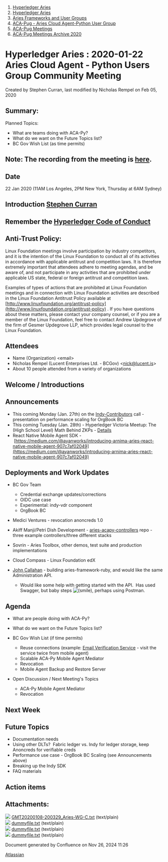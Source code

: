 1. [Hyperledger Aries](index.html)
2. [Hyperledger Aries](Hyperledger-Aries_18481154.html)
3. [Aries Frameworks and User Groups](Aries-Frameworks-and-User-Groups_18481290.html)
4. [ACA-Pug - Aries Cloud Agent-Python User Group](ACA-Pug---Aries-Cloud-Agent-Python-User-Group_18484248.html)
5. [ACA-Pug Meetings](ACA-Pug-Meetings_18484272.html)
6. [ACA-Pug Meetings Archive 2020](ACA-Pug-Meetings-Archive-2020_18513017.html)

# Hyperledger Aries : 2020-01-22 Aries Cloud Agent - Python Users Group Community Meeting

Created by Stephen Curran, last modified by Nicholas Rempel on Feb 05, 2020

## Summary:

Planned Topics:

- What are teams doing with ACA-Py?
- What do we want on the Future Topics list?
- BC Gov Wish List (as time permits)

## Note: The recording from the meeting is [here](#).

## Date

22 Jan 2020 (11AM Los Angeles, 2PM New York, Thursday at 6AM Sydney)

## Introduction [Stephen Curran](https://lf-hyperledger.atlassian.net/wiki/people/557058:d676f135-ecd6-465b-b7eb-f87976bf4569?ref=confluence)

## Remember the [Hyperledger Code of Conduct](https://lf-hyperledger.atlassian.net/wiki/spaces/HYP/pages/19595281/Hyperledger+Code+of+Conduct)

## Anti-Trust Policy:

Linux Foundation meetings involve participation by industry competitors, and it is the intention of the Linux Foundation to conduct all of its activities in accordance with applicable antitrust and competition laws. It is therefore extremely important that attendees adhere to meeting agendas, and be aware of, and not participate in any activities that are prohibited under applicable US state, federal or foreign antitrust and competition laws.

Examples of types of actions that are prohibited at Linux Foundation meetings and in connection with Linux Foundation activities are described in the Linux Foundation Antitrust Policy available at [http://www.linuxfoundation.org/antitrust-policy](http://www.linuxfoundation.org/antitrust-policy) . If you have questions about these matters, please contact your company counsel, or if you are a member of the Linux Foundation, feel free to contact Andrew Updegrove of the firm of Gesmer Updegrove LLP, which provides legal counsel to the Linux Foundation.

## Attendees

- Name (Organization) &lt;email&gt;
- Nicholas Rempel (Lucent Enterprises Ltd. - BCGov) &lt;nick@lucent.is&gt;
- About 10 people attended from a variety of organizations

## Welcome / Introductions

## Announcements

- This coming Monday (Jan. 27th) on the [Indy-Contributors](https://lf-hyperledger.atlassian.net/wiki/display/indy/Indy+Contributors+Meeting) call - presentation on performance scaling for OrgBook BC
- This coming Tuesday (Jan. 28th) - Hyperledger Victoria Meetup: The (High School Level) Math Behind ZKPs - [Details](https://www.meetup.com/Hyperledger-Victoria/events/267893440/)
- React Native Mobile Agent SDK - [https://medium.com/@ayanworks/introducing-arnima-aries-react-native-mobile-agent-907c7af02049](https://medium.com/@ayanworks/introducing-arnima-aries-react-native-mobile-agent-907c7af02049)

## Deployments and Work Updates

- BC Gov Team
  
  - Credential exchange updates/corrections
  - OIDC use case
  - Experimental: indy-vdr component
  - OrgBook BC
- Medici Ventures - revocation anoncreds 1.0
- Akiff Manji/Petri Dish Development - [aries-acapy-controllers](https://github.com/petridishdev/aries-acapy-controllers) repo - three example controllers/three different stacks
- Sovrin - Aries Toolbox, other demos, test suite and production implementations
- Cloud Compass - Linux Foundation edX
- [John Callahan](https://lf-hyperledger.atlassian.net/wiki/people/557058:c2239682-0ea0-41d1-b3ec-eda3646e7b35?ref=confluence) - building aries-framework-ruby, and would like the same Administration API.
  
  - Would like some help with getting started with the API.  Has used Swagger, but baby steps ![(smile)](images/icons/emoticons/smile.png), perhaps using Postman.

## Agenda

- What are people doing with ACA-Py?
- What do we want on the Future Topics list?
- BC Gov Wish List (if time permits)
  
  - Reuse connections (example: [Email Verification Service](https://email-verification.vonx.io/) - visit the service twice from mobile agent)
  - Scalable ACA-Py Mobile Agent Mediator
  - Revocation
  - Mobile Agent Backup and Restore Server
- Open Discussion / Next Meeting's Topics
  
  - ACA-Py Mobile Agent Mediator
  - Revocation

## Next Week

## Future Topics

- Documentation needs
- Using other DLTs?  Fabric ledger vs. Indy for ledger storage, keep Anoncreds for verifiable creds
- Performance use case - OrgBook BC Scaling (see Announcements above)
- Breaking up the Indy SDK
- FAQ materials

## Action items

## Attachments:

![](images/icons/bullet_blue.gif) [GMT20200108-200329\_Aries-WG-C.txt](attachments/18484282/18513018.txt) (text/plain)  
![](images/icons/bullet_blue.gif) [dummyfile.txt](attachments/18484282/18513020.txt) (text/plain)  
![](images/icons/bullet_blue.gif) [dummyfile.txt](attachments/18484282/18513122.txt) (text/plain)  
![](images/icons/bullet_blue.gif) [dummyfile.txt](attachments/18484282/18513019.txt) (text/plain)

Document generated by Confluence on Nov 26, 2024 11:26

[Atlassian](http://www.atlassian.com/)
